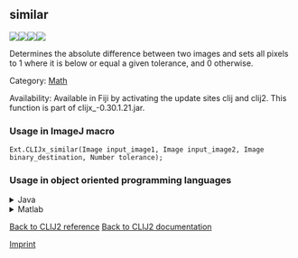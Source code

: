 ## similar
<img src="images/mini_empty_logo.png"/><img src="images/mini_empty_logo.png"/><img src="images/mini_clijx_logo.png"/><img src="images/mini_empty_logo.png"/>

Determines the absolute difference between two images and sets all pixels to 1 where it is below or equal a given tolerance, and 0 otherwise.

Category: [Math](https://clij.github.io/clij2-docs/reference__math)

Availability: Available in Fiji by activating the update sites clij and clij2.
This function is part of clijx_-0.30.1.21.jar.

### Usage in ImageJ macro
```
Ext.CLIJx_similar(Image input_image1, Image input_image2, Image binary_destination, Number tolerance);
```


### Usage in object oriented programming languages



<details>

<summary>
Java
</summary>
<pre class="highlight">// init CLIJ and GPU
import net.haesleinhuepf.clijx.CLIJx;
import net.haesleinhuepf.clij.clearcl.ClearCLBuffer;
CLIJx clijx = CLIJx.getInstance();

// get input parameters
ClearCLBuffer input_image1 = clijx.push(input_image1ImagePlus);
ClearCLBuffer input_image2 = clijx.push(input_image2ImagePlus);
binary_destination = clijx.create(input_image1);
float tolerance = 1.0;
</pre>

<pre class="highlight">
// Execute operation on GPU
clijx.similar(input_image1, input_image2, binary_destination, tolerance);
</pre>

<pre class="highlight">
// show result
binary_destinationImagePlus = clijx.pull(binary_destination);
binary_destinationImagePlus.show();

// cleanup memory on GPU
clijx.release(input_image1);
clijx.release(input_image2);
clijx.release(binary_destination);
</pre>

</details>



<details>

<summary>
Matlab
</summary>
<pre class="highlight">% init CLIJ and GPU
clijx = init_clatlabx();

% get input parameters
input_image1 = clijx.pushMat(input_image1_matrix);
input_image2 = clijx.pushMat(input_image2_matrix);
binary_destination = clijx.create(input_image1);
tolerance = 1.0;
</pre>

<pre class="highlight">
% Execute operation on GPU
clijx.similar(input_image1, input_image2, binary_destination, tolerance);
</pre>

<pre class="highlight">
% show result
binary_destination = clijx.pullMat(binary_destination)

% cleanup memory on GPU
clijx.release(input_image1);
clijx.release(input_image2);
clijx.release(binary_destination);
</pre>

</details>



[Back to CLIJ2 reference](https://clij.github.io/clij2-docs/reference)
[Back to CLIJ2 documentation](https://clij.github.io/clij2-docs)

[Imprint](https://clij.github.io/imprint)
